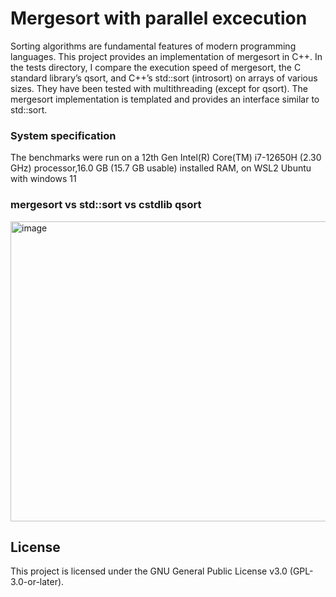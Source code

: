 
# Mergesort with parallel excecution

Sorting algorithms are fundamental features of modern programming languages. This project provides an implementation of mergesort in C++. In the tests directory, I compare the execution speed of mergesort, the C standard library’s qsort, and C++’s std::sort (introsort) on arrays of various sizes. They have been tested with multithreading (except for qsort). The mergesort implementation is templated and provides an interface similar to std::sort.

### System specification

The benchmarks were run on a 12th Gen Intel(R) Core(TM) i7-12650H (2.30 GHz) processor,16.0 GB (15.7 GB usable) installed RAM, on WSL2 Ubuntu with windows 11 

### mergesort vs std::sort vs cstdlib qsort

<img width="640" height="480" alt="image" src="https://github.com/user-attachments/assets/0f868d8c-d794-416c-8d17-2dc58f8b5340" />

## License

This project is licensed under the GNU General Public License v3.0 (GPL-3.0-or-later).  

